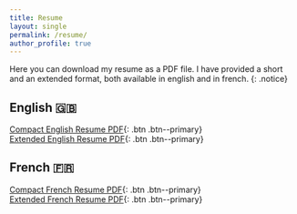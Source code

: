 ```yaml
---
title: Resume
layout: single
permalink: /resume/
author_profile: true
---
```

Here you can download my resume as a PDF file. I have provided a short and an extended format, both available in english and in french.
{: .notice}

## English :gb:

[Compact English Resume PDF](/assets/files/resume/jean-baptiste_morice_resume_compact_english.pdf){: .btn .btn--primary}  
[Extended English Resume PDF](/assets/files/resume/jean-baptiste_morice_resume_extended_english.pdf){: .btn .btn--primary}

## French :fr:

[Compact French Resume PDF](/assets/files/resume/jean-baptiste_morice_resume_compact_french.pdf){: .btn .btn--primary}  
[Extended French Resume PDF](/assets/files/resume/jean-baptiste_morice_resume_extended_french.pdf){: .btn .btn--primary}
